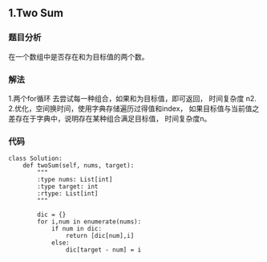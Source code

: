 ## 1.Two Sum

### 题目分析
在一个数组中是否存在和为目标值的两个数。

### 解法

1.两个for循环 去尝试每一种组合，如果和为目标值，即可返回， 时间复杂度 n2.
2.优化，空间换时间，使用字典存储遍历过得值和index， 如果目标值与当前值之差存在于字典中，说明存在某种组合满足目标值， 时间复杂度n。

### 代码
```
class Solution:
    def twoSum(self, nums, target):
        """
        :type nums: List[int]
        :type target: int
        :rtype: List[int]
        """

        dic = {}        
        for i,num in enumerate(nums):
            if num in dic:
                return [dic[num],i]
            else:
                dic[target - num] = i

```


                
